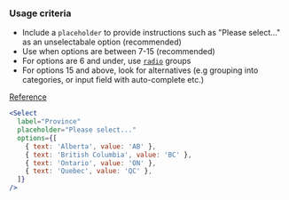 ### Usage criteria

- Include a `placeholder` to provide instructions such as "Please select…" as an unselectabale option (recommended)
- Use when options are between 7-15 (recommended)
- For options are 6 and under, use [`radio`](#radio) groups
- For options 15 and above, look for alternatives (e.g grouping into categories, or input field with auto-complete etc.)

[Reference](https://baymard.com/blog/drop-down-usability)

```jsx
<Select
  label="Province"
  placeholder="Please select..."
  options={[
    { text: 'Alberta', value: 'AB' },
    { text: 'British Columbia', value: 'BC' },
    { text: 'Ontario', value: 'ON' },
    { text: 'Quebec', value: 'QC' },
  ]}
/>
```
